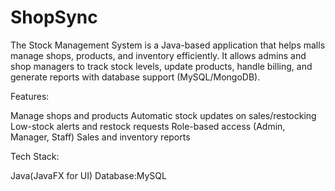 # ShopSync
The Stock Management System is a Java-based application that helps malls manage shops, products, and inventory efficiently. It allows admins and shop managers to track stock levels, update products, handle billing, and generate reports with database support (MySQL/MongoDB).

Features:

Manage shops and products
Automatic stock updates on sales/restocking
Low-stock alerts and restock requests
Role-based access (Admin, Manager, Staff)
Sales and inventory reports

Tech Stack:

Java(JavaFX for UI)
Database:MySQL

